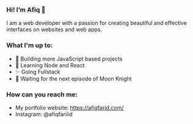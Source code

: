 ### Hi! I’m Afiq 👋

I am a web developer with a passion for creating beautiful and effective interfaces on websites and web apps.

### What I'm up to:

- 👋 Building more JavaScript based projects
- 👀 Learning Node and React
- ✨ Going Fullstack
- 🌙 Waiting for the next episode of Moon Knight


### How can you reach me:

- My portfolio website: https://afiqfarid.com/
- Instagram: @afiqfariiid


<!---
afiqfarid/afiqfarid is a ✨ special ✨ repository because its `README.md` (this file) appears on your GitHub profile.
You can click the Preview link to take a look at your changes.
--->
